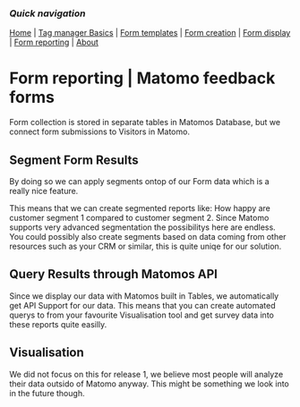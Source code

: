 ### *Quick navigation*

[Home](./index.md) | [Tag manager Basics](./tag-manager-basics.md) | [Form templates](./form-templates.md) | [Form creation](./form-creation.md) | [Form display](./form-display.md) | [Form reporting](./form-reporting.md) | [About](./about.md)


# Form reporting | Matomo feedback forms
Form collection is stored in separate tables in Matomos Database, but we connect form submissions to Visitors in Matomo. 

## Segment Form Results
By doing so we can apply segments ontop of our Form data which is a really nice feature.

This means that we can create segmented reports like: 
How happy are customer segment 1 compared to customer segment 2.
Since Matomo supports very advanced segmentation the possibilitys here are endless.
You could possibly also create segments based on data coming from other resources such as your CRM or similar, this is quite uniqe for our solution.


## Query Results through Matomos API
Since we display our data with Matomos built in Tables, we automatically get API Support for our data.
This means that you can create automated querys to from your favourite Visualisation tool and get survey data into these reports quite easilly.

## Visualisation
We did not focus on this for release 1, we believe most people will analyze their data outsido of Matomo anyway. This might be something we look into in the future though.




 